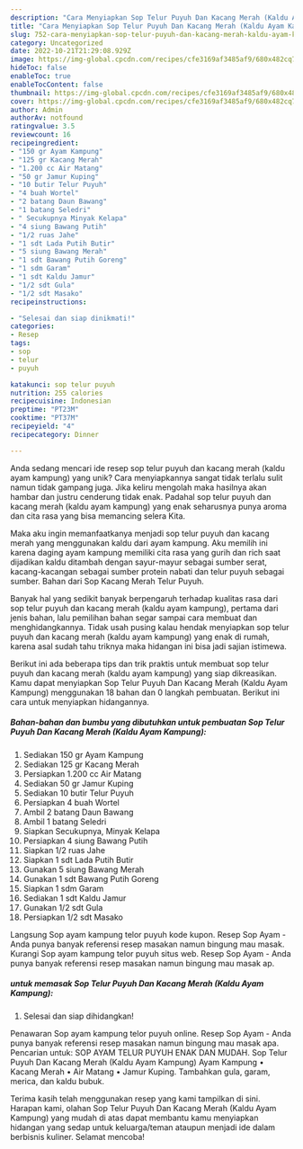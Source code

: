 ```yaml
---
description: "Cara Menyiapkan Sop Telur Puyuh Dan Kacang Merah (Kaldu Ayam Kampung) yang Enak"
title: "Cara Menyiapkan Sop Telur Puyuh Dan Kacang Merah (Kaldu Ayam Kampung) yang Enak"
slug: 752-cara-menyiapkan-sop-telur-puyuh-dan-kacang-merah-kaldu-ayam-kampung-yang-enak
category: Uncategorized
date: 2022-10-21T21:29:08.929Z
image: https://img-global.cpcdn.com/recipes/cfe3169af3485af9/680x482cq70/sop-telur-puyuh-dan-kacang-merah-kaldu-ayam-kampung-foto-resep-utama.jpg
hideToc: false
enableToc: true
enableTocContent: false
thumbnail: https://img-global.cpcdn.com/recipes/cfe3169af3485af9/680x482cq70/sop-telur-puyuh-dan-kacang-merah-kaldu-ayam-kampung-foto-resep-utama.jpg
cover: https://img-global.cpcdn.com/recipes/cfe3169af3485af9/680x482cq70/sop-telur-puyuh-dan-kacang-merah-kaldu-ayam-kampung-foto-resep-utama.jpg
author: Admin
authorAv: notfound
ratingvalue: 3.5
reviewcount: 16
recipeingredient:
- "150 gr Ayam Kampung"
- "125 gr Kacang Merah"
- "1.200 cc Air Matang"
- "50 gr Jamur Kuping"
- "10 butir Telur Puyuh"
- "4 buah Wortel"
- "2 batang Daun Bawang"
- "1 batang Seledri"
- " Secukupnya Minyak Kelapa"
- "4 siung Bawang Putih"
- "1/2 ruas Jahe"
- "1 sdt Lada Putih Butir"
- "5 siung Bawang Merah"
- "1 sdt Bawang Putih Goreng"
- "1 sdm Garam"
- "1 sdt Kaldu Jamur"
- "1/2 sdt Gula"
- "1/2 sdt Masako"
recipeinstructions:

- "Selesai dan siap dinikmati!"
categories:
- Resep
tags:
- sop
- telur
- puyuh

katakunci: sop telur puyuh 
nutrition: 255 calories
recipecuisine: Indonesian
preptime: "PT23M"
cooktime: "PT37M"
recipeyield: "4"
recipecategory: Dinner

---
```





Anda sedang mencari ide resep sop telur puyuh dan kacang merah (kaldu ayam kampung) yang unik? Cara menyiapkannya sangat tidak terlalu sulit namun tidak gampang juga. Jika keliru mengolah maka hasilnya akan hambar dan justru cenderung tidak enak. Padahal sop telur puyuh dan kacang merah (kaldu ayam kampung) yang enak seharusnya punya aroma dan cita rasa yang bisa memancing selera Kita.





Maka aku ingin memanfaatkanya menjadi sop telur puyuh dan kacang merah yang menggunakan kaldu dari ayam kampung. Aku memilih ini karena daging ayam kampung memiliki cita rasa yang gurih dan rich saat dijadikan kaldu ditambah dengan sayur-mayur sebagai sumber serat, kacang-kacangan sebagai sumber protein nabati dan telur puyuh sebagai sumber. Bahan dari Sop Kacang Merah Telur Puyuh.

Banyak hal yang sedikit banyak berpengaruh terhadap kualitas rasa dari sop telur puyuh dan kacang merah (kaldu ayam kampung), pertama dari jenis bahan, lalu pemilihan bahan segar sampai cara membuat dan menghidangkannya. Tidak usah pusing kalau hendak menyiapkan sop telur puyuh dan kacang merah (kaldu ayam kampung) yang enak di rumah, karena asal sudah tahu triknya maka hidangan ini bisa jadi sajian istimewa.






Berikut ini ada beberapa tips dan trik praktis untuk membuat sop telur puyuh dan kacang merah (kaldu ayam kampung) yang siap dikreasikan. Kamu dapat menyiapkan Sop Telur Puyuh Dan Kacang Merah (Kaldu Ayam Kampung) menggunakan 18 bahan dan 0 langkah pembuatan. Berikut ini cara untuk menyiapkan hidangannya.

<!--inarticleads1-->

##### Bahan-bahan dan bumbu yang dibutuhkan untuk pembuatan Sop Telur Puyuh Dan Kacang Merah (Kaldu Ayam Kampung):

1. Sediakan 150 gr Ayam Kampung
1. Sediakan 125 gr Kacang Merah
1. Persiapkan 1.200 cc Air Matang
1. Sediakan 50 gr Jamur Kuping
1. Sediakan 10 butir Telur Puyuh
1. Persiapkan 4 buah Wortel
1. Ambil 2 batang Daun Bawang
1. Ambil 1 batang Seledri
1. Siapkan  Secukupnya, Minyak Kelapa
1. Persiapkan 4 siung Bawang Putih
1. Siapkan 1/2 ruas Jahe
1. Siapkan 1 sdt Lada Putih Butir
1. Gunakan 5 siung Bawang Merah
1. Gunakan 1 sdt Bawang Putih Goreng
1. Siapkan 1 sdm Garam
1. Sediakan 1 sdt Kaldu Jamur
1. Gunakan 1/2 sdt Gula
1. Persiapkan 1/2 sdt Masako


Langsung Sop ayam kampung telor puyuh kode kupon. Resep Sop Ayam - Anda punya banyak referensi resep masakan namun bingung mau masak. Kurangi Sop ayam kampung telor puyuh situs web. Resep Sop Ayam - Anda punya banyak referensi resep masakan namun bingung mau masak ap. 

<!--inarticleads2-->

#####  untuk memasak Sop Telur Puyuh Dan Kacang Merah (Kaldu Ayam Kampung):


1. Selesai dan siap dihidangkan!

Penawaran Sop ayam kampung telor puyuh online. Resep Sop Ayam - Anda punya banyak referensi resep masakan namun bingung mau masak apa. Pencarian untuk: SOP AYAM TELUR PUYUH ENAK DAN MUDAH. Sop Telur Puyuh Dan Kacang Merah (Kaldu Ayam Kampung) Ayam Kampung • Kacang Merah • Air Matang • Jamur Kuping. Tambahkan gula, garam, merica, dan kaldu bubuk. 

Terima kasih telah menggunakan resep yang kami tampilkan di sini. Harapan kami, olahan Sop Telur Puyuh Dan Kacang Merah (Kaldu Ayam Kampung) yang mudah di atas dapat membantu kamu menyiapkan hidangan yang sedap untuk keluarga/teman ataupun menjadi ide dalam berbisnis kuliner. Selamat mencoba!
